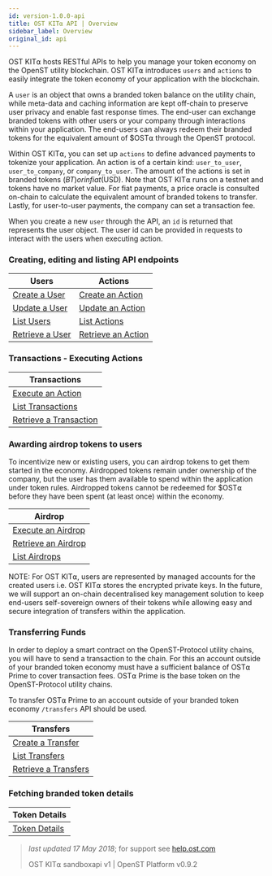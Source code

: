 ```yaml
---
id: version-1.0.0-api
title: OST KIT⍺ API | Overview
sidebar_label: Overview
original_id: api
---
```


OST KIT⍺ hosts RESTful APIs to help you manage your token economy on the OpenST utility blockchain.  OST KIT⍺ introduces `users` and `actions` to easily integrate the token economy of your application with the blockchain.

A `user` is an object that owns a branded token balance on the utility chain, while meta-data and caching information are kept off-chain to preserve user privacy and enable fast response times.  The end-user can exchange branded tokens with other users or your company through interactions within your application.  The end-users can always redeem their branded tokens for the equivalent amount of $OST⍺ through the OpenST protocol.

Within OST KIT⍺, you can set up `actions` to define advanced payments to tokenize your application. An  action is of a certain kind: `user_to_user`, `user_to_company`, or `company_to_user`. The amount of the actions is set in branded tokens ($BT) or in fiat ($USD). Note that OST KIT⍺ runs on a testnet and tokens have no market value.  For fiat payments, a price oracle is consulted on-chain to calculate the equivalent amount of branded tokens to transfer.  Lastly, for user-to-user payments, the company can set a transaction fee.

When you create a new `user` through the API, an `id` is returned that represents the user object.  The user id can be provided in requests to interact with the users when executing action.

### Creating, editing and listing API endpoints

| Users          | Actions         |
|----------------|---------------------------|
| [Create a User](/docs/api_users_create.html)  | [Create an Action](/docs/api_actions_create.html)   |
| [Update a User](/docs/api_users_edit.html)      | [Update an Action](/docs/api_actions_update.html)       |
| [List Users](/docs/api_users_list.html)      | [List Actions](/docs/api_actions_list.html)       |
| [Retrieve a User](/docs/api_users_list.html) | [Retrieve an Action](/docs/api_actions_retrieve.html) |

### Transactions - Executing Actions

| Transactions       |
|---------------------------|
| [Execute an Action](/docs/api_action_execute.html) |
| [List Transactions](/docs/api_transaction_list.html)   |
| [Retrieve a Transaction](/docs/api_transaction_retrieve.html) |

### Awarding airdrop tokens to users

To incentivize new or existing users, you can airdrop tokens to get them started in the economy. Airdropped tokens remain under ownership of the company, but the user has them available to spend within the application under token rules.  Airdropped tokens cannot be redeemed for $OST⍺ before they have been spent (at least once) within the economy.

| Airdrop        |
|----------------|
| [Execute an Airdrop](/docs/api_airdrop_execute.html)     |
| [Retrieve an Airdrop](/docs/api_airdrop_retrieve.html)   |
| [List Airdrops](/docs/api_airdrop_list.html)   |

NOTE: For OST KIT⍺, users are represented by managed accounts for the created users i.e. OST KIT⍺ stores the encrypted private keys. In the future, we will support an on-chain decentralised key management solution to keep end-users self-sovereign owners of their tokens while allowing easy and secure integration of transfers within the application.

### Transferring Funds

In order to deploy a smart contract on the OpenST-Protocol utility chains, you will have to send a transaction to the chain. For this an account outside of your branded token economy must have a sufficient balance of OST⍺ Prime to cover transaction fees. OST⍺ Prime is the base token on the OpenST-Protocol utility chains.

To transfer OST⍺ Prime to an account outside of your branded token economy `/transfers` API should be used.

|Transfers |
|---------------|
| [Create a Transfer](/docs/api_transfers_create.html) |
| [List Transfers](/docs/api_transfers_list.html) |
| [Retrieve a Transfers](/docs/api_transfers_retrieve.html) |

### Fetching branded token details
| Token Details |
|----------------|
| [Token Details](/docs/api_token.html)|


>_last updated 17 May 2018_; for support see [help.ost.com](https://help.ost.com/support/home)
>
> OST KIT⍺ sandboxapi v1 | OpenST Platform v0.9.2
